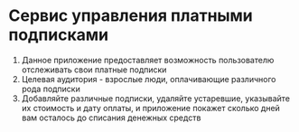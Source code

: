 # Сервис управления платными подписками

1. Данное приложение предоставляет возможность пользователю отслеживать свои платные подписки
2. Целевая аудитория - взрослые люди, оплачивающие различного рода подписки
3. Добавляйте различные подписки, удаляйте устаревшие, указывайте их стоимость и дату оплаты, и приложение покажет сколько дней вам осталось до списания денежных средств
